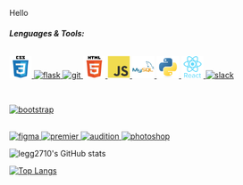 Hello

<h6 align="left"> <b>Lenguages & Tools:</b></h6>

<a href="https://www.w3schools.com/css/" target="_blank"> <img src="https://raw.githubusercontent.com/devicons/devicon/master/icons/css3/css3-original-wordmark.svg" alt="css3" width="40" height="40"/> </a> <a href="https://img.icons8.com/nolan/64/flask.png" target="_blank"> <img src="" alt="flask" width="40" height="40"/> </a> <a href="https://git-scm.com/" target="_blank"> <img src="https://www.vectorlogo.zone/logos/git-scm/git-scm-icon.svg" alt="git" width="40" height="40"/> </a> <a href="https://www.w3.org/html/" target="_blank"> <img src="https://raw.githubusercontent.com/devicons/devicon/master/icons/html5/html5-original-wordmark.svg" alt="html5" width="40" height="40"/> </a> <a href="https://developer.mozilla.org/en-US/docs/Web/JavaScript" target="_blank"> <img src="https://raw.githubusercontent.com/devicons/devicon/master/icons/javascript/javascript-original.svg" alt="javascript" width="40" height="40"/> </a> <a href="https://www.mysql.com/" target="_blank"> <img src="https://raw.githubusercontent.com/devicons/devicon/master/icons/mysql/mysql-original-wordmark.svg" alt="mysql" width="40" height="40"/> </a> <a href="https://www.python.org" target="_blank"> <img src="https://raw.githubusercontent.com/devicons/devicon/master/icons/python/python-original.svg" alt="python" width="40" height="40"/> </a> <a href="https://reactjs.org/" target="_blank"> <img src="https://raw.githubusercontent.com/devicons/devicon/master/icons/react/react-original-wordmark.svg" alt="react" width="40" height="40"/> <img src="https://cdn.bfldr.com/5H442O3W/at/pl546j-7le8zk-6gwiyo/Slack_Mark.svg?auto=webp&format=png" alt="slack" width="40" height="40" />

 <br>
 
 
 
  <a href="https://www.flaticon.com/free-icon/bootstrap_5968672?term=bootstrap&page=1&position=1&page=1&position=1&related_id=5968672&origin=style" target="_blank"> <img src="https://user-images.githubusercontent.com/83027075/178180097-0b5063d0-e9a9-47d2-981c-ffe71cd4f675.png" alt="bootstrap" width="40" height="40"/> </a> 


 <br>
 
  <a href="https://www.flaticon.com/free-icon/figma_5968705?term=figma&related_id=5968705"> 
<img src="https://user-images.githubusercontent.com/83027075/178178937-b27e9512-35f8-4813-bb0b-3a495e797731.png" alt="figma" width="40" height="40" /> </a>
<a href="https://www.flaticon.com/free-icon/premier_688067"> 
<img src="https://user-images.githubusercontent.com/83027075/178176467-fc7b7ae9-fd4d-44fb-bc0d-fc2094ff9b2c.png" alt="premier" width="40" height="40" /> </a>
 <a href="https://www.flaticon.com/free-icon/premier_688067"> 
<img src="https://user-images.githubusercontent.com/83027075/178177418-a4307486-2346-44a2-999d-4156b6bb6d7a.png" alt="audition" width="40" height="40" /> </a>
 <a href="https://www.flaticon.com/free-icon/photoshop_688062"> 
<img src="https://user-images.githubusercontent.com/83027075/178178805-3258db97-8a68-4fce-bfb3-bd07353c0d3f.png" alt="photoshop" width="40" height="40" /> </a>

 
</a> 


![legg2710's GitHub stats](https://github-readme-stats.vercel.app/api?username=legg2710&theme=dark&show_icons=true)

[![Top Langs](https://github-readme-stats.vercel.app/api/top-langs/?username=legg2710&layout=compact&theme=dark)](https://github.com/legg2710/github-readme-stats)
